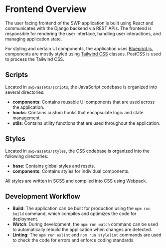 # Frontend Overview

The user facing frontend of the SWP application is built using React and communicates with the Django backend via REST
APIs. The frontend is responsible for rendering the user interface, handling user interactions, and managing application
state.

For styling and certain UI components, the application uses [Blueprint.js](https://blueprintjs.com/), components are
mostly styled using [Tailwind CSS](https://tailwindcss.com/) classes. PostCSS is used to process the Tailwind CSS.

## Scripts

Located in  `swp/assets/scripts`, the JavaScript codebase is organized into several directories:

* **components**: Contains reusable UI components that are used across the application.
* **hooks**: Contains custom hooks that encapsulate logic and state management.
* **utils**: Contains utility functions that are used throughout the application.

## Styles

Located in `swp/assets/styles`, the CSS codebase is organized into the following directories:

* **base**: Contains global styles and resets.
* **components**: Contains styles for individual components.

All styles are written in SCSS and compiled into CSS using Webpack.

## Development Workflow

- **Build**: The application can be built for production using the `npm run build` command, which compiles and optimizes
  the code for deployment.
- **Watch**: During development, the `npm run watch` command can be used to automatically rebuild the application when
  changes are detected.
- **Linting**: The `npm run eslint` and `npm run stylelint` commands are used to check the code for errors and enforce
  coding standards.

